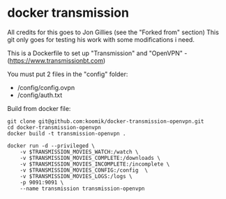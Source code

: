 # docker transmission

All credits for this goes to Jon Gillies (see the "Forked from" section)
This git only goes for testing his work with some modifications i need.


This is a Dockerfile to set up "Transmission" and "OpenVPN"  - (https://www.transmissionbt.com)

You must put 2 files in the "config" folder:

* /config/config.ovpn
* /config/auth.txt

Build from docker file:

```
git clone git@github.com:koomik/docker-transmission-openvpn.git
cd docker-transmission-openvpn
docker build -t transmission-openvpn .
```

```
docker run -d --privileged \
    -v $TRANSMISSION_MOVIES_WATCH:/watch \
    -v $TRANSMISSION_MOVIES_COMPLETE:/downloads \
    -v $TRANSMISSION_MOVIES_INCOMPLETE:/incomplete \
    -v $TRANSMISSION_MOVIES_CONFIG:/config  \
    -v $TRANSMISSION_MOVIES_LOGS:/logs \
    -p 9091:9091 \
    --name transmission transmission-openvpn
```
